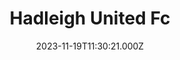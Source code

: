 ---
date: 2023-11-19T11:30:21.000Z
title: Hadleigh United Fc
latitude: 52.039936443290514
longitude: 0.953969286937028
url: http://www.hadleigh-utd.co.uk
category: checkin
---